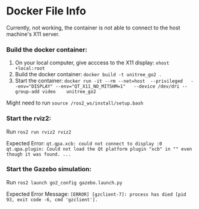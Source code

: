 # Docker File Info

Currently, not working, the container is not able to connect to the host machine's X11 server.


### Build the docker container:
1. On your local computer, give acccess to the X11 display: `xhost +local:root`
2. Build the docker container: `docker build -t unitree_go2 .`
3. Start the container: `docker run -it --rm --net=host  --privileged   --env="DISPLAY" --env="QT_X11_NO_MITSHM=1"   --device /dev/dri --group-add video    unitree_go2 `

Might need to run `source /ros2_ws/install/setup.bash`

### Start the rviz2:
Run `ros2 run rviz2 rviz2`

Expected Error: 
``` qt.qpa.xcb: could not connect to display :0 qt.qpa.plugin: Could not load the Qt platform plugin "xcb" in "" even though it was found. ... ```

### Start the Gazebo simulation:
Run `ros2 launch go2_config gazebo.launch.py`

Expected Error Message:
``` [ERROR] [gzclient-7]: process has died [pid 93, exit code -6, cmd 'gzclient']. ```

